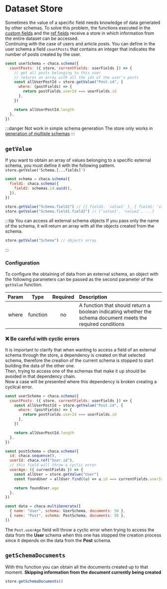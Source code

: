 # Dataset Store

Sometimes the value of a specific field needs knowledge of data generated by other schemas. To solve this problem, the functions executed in the [custom fields](/docs/fields-type/custom) and the [ref fields](/docs/fields-type/ref) receive a store in which information from the entire dataset can be accessed.<br/>
Continuing with the case of users and article posts. You can define in the user schema a field `countPosts` that contains an integer that indicates the number of posts created by the user.

```js
const userSchema = chaca.schema({
  countPosts: ({ store, currentFields: userFields }) => {
    // get all posts belonging to this user
    // returns an array with all the ids of the user's posts
    const allUserPostId = store.getValue("Post.id", {
      where: (postFields) => {
        return postFields.userId === userFields.id
      },
    })

    return allUserPostId.length
  },
})
```

:::danger Not work in simple schema generation
The store only works in [generation of multiple schemas](/docs/relational-schemas/multi-generate)
:::

## `getValue`

If you want to obtain an array of values belonging to a specific external schema, you must define it with the following pattern. `store.getValue('Schema.[...fields]')`

```js
const schema = chaca.schema({
  field1: chaca.schema({
    field2: schemas.id.uuid(),
  }),
})

store.getValue("Schema.field1") // [{ field1: 'value1' }, { field1: 'value2' }, ...]
store.getValue("Schema.field1.field2") // ['value1', 'value2', ...]
```

:::tip You can access all external schema objects
If you pass only the name of the schema, it will return an array with all the objects created from the schema.

```js
store.getValue("Schema") // objects array
```

:::

### Configuration

To configure the obtaining of data from an external schema, an object with the following parameters can be passed as the second parameter of the `getValue` function.

| Param |   Type   | Required | Description                                                                                                  |
| :---: | :------: | :------: | :----------------------------------------------------------------------------------------------------------- |
| where | function |    no    | A function that should return a boolean indicating whether the schema document meets the required conditions |

### ❌ Be careful with cyclic errors

It is important to clarify that when wanting to access a field of an external schema through the store, a dependency is created on that selected schema, therefore the creation of the current schema is stopped to start building the data of the other one.<br/>
Then, trying to access one of the schemas that make it up should be avoided in that dependency chain.<br/>
Now a case will be presented where this dependency is broken creating a cyclical error.

```js
const userSchema = chaca.schema({
  countPosts: ({ store, currentFields: userFields }) => {
    const allUserPostId = store.getValue("Post.id", {
      where: (postFields) => {
        return postFields.userId === userFields.id
      },
    })

    return allUserPostId.length
  },
})

const postSchema = chaca.schema({
  id: chaca.sequence(),
  userId: chaca.ref("User.id"),
  // this field will throw a cyclic error
  userAge: ({ currentFields }) => {
    const allUser = store.getValue("User")
    const foundUser = allUser.find((u) => u.id === currentFields.userId)

    return foundUser.age
  },
})

const data = chaca.multiGenerate([
  { name: "User", schema: UserSchema, documents: 50 },
  { name: "Post", schema: PostSchema, documents: 50 },
])
```

The `Post.userAge` field will throw a cyclic error when trying to access the data from the **User** schema when this one has stopped the creation process since it depends on the data from the **Post** schema.

## `getSchemaDocuments`

With this function you can obtain all the documents created up to that moment. **Skipping information from the document currently being created**

```js
store.getSchemaDocuments()
```
